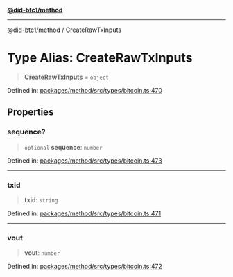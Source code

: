 [**@did-btc1/method**](../README.md)

***

[@did-btc1/method](../globals.md) / CreateRawTxInputs

# Type Alias: CreateRawTxInputs

> **CreateRawTxInputs** = `object`

Defined in: [packages/method/src/types/bitcoin.ts:470](https://github.com/dcdpr/did-btc1-js/blob/4ab6f9915d95beed9bc633644c9db1539395f512/packages/method/src/types/bitcoin.ts#L470)

## Properties

### sequence?

> `optional` **sequence**: `number`

Defined in: [packages/method/src/types/bitcoin.ts:473](https://github.com/dcdpr/did-btc1-js/blob/4ab6f9915d95beed9bc633644c9db1539395f512/packages/method/src/types/bitcoin.ts#L473)

***

### txid

> **txid**: `string`

Defined in: [packages/method/src/types/bitcoin.ts:471](https://github.com/dcdpr/did-btc1-js/blob/4ab6f9915d95beed9bc633644c9db1539395f512/packages/method/src/types/bitcoin.ts#L471)

***

### vout

> **vout**: `number`

Defined in: [packages/method/src/types/bitcoin.ts:472](https://github.com/dcdpr/did-btc1-js/blob/4ab6f9915d95beed9bc633644c9db1539395f512/packages/method/src/types/bitcoin.ts#L472)
